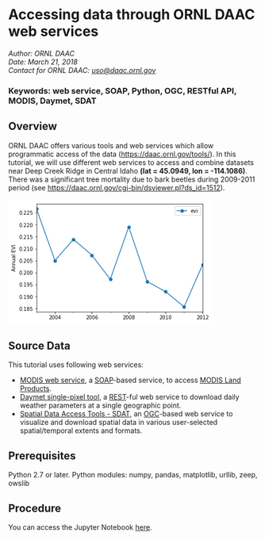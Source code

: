 # Accessing data through ORNL DAAC web services

*Author: ORNL DAAC*  
*Date: March 21, 2018*  
*Contact for ORNL DAAC: uso@daac.ornl.gov*

### Keywords: web service, SOAP, Python, OGC, RESTful API, MODIS, Daymet, SDAT

## Overview

ORNL DAAC offers various tools and web services which allow programmatic access of the data (https://daac.ornl.gov/tools/). In this tutorial, we will use different web services to access and combine datasets near Deep Creek Ridge in Central Idaho **(lat = 45.0949, lon = -114.1086)**. There was a significant tree mortality due to bark beetles during 2009-2011 period (see https://daac.ornl.gov/cgi-bin/dsviewer.pl?ds_id=1512).

![Annual EVI from MODIS](resources/evi.png)

## Source Data
This tutorial uses following web services:
* [MODIS web service](https://modis.ornl.gov/data/modis_webservice.html), a [SOAP](https://en.wikipedia.org/wiki/SOAP)-based service, to access [MODIS Land Products](https://modis.ornl.gov/documentation.html).
* [Daymet single-pixel tool](https://daymet.ornl.gov/web_services.html), a [REST](https://en.wikipedia.org/wiki/Representational_state_transfer)-ful web service to download daily weather parameters at a single geographic point.
* [Spatial Data Access Tools - SDAT](https://webmap.ornl.gov/ogc), an [OGC](http://www.opengeospatial.org/)-based web service to visualize and download spatial data in various user-selected spatial/temporal extents and formats.

## Prerequisites

Python 2.7 or later. Python modules: numpy, pandas, matplotlib, urllib, zeep, owslib

## Procedure

You can access the Jupyter Notebook [here](webservice_modis_daymet_sdat.ipynb).
